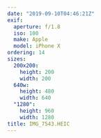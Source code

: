```yaml
---
date: "2019-09-10T04:46:21Z"
exif:
  aperture: f/1.8
  iso: 100
  make: Apple
  model: iPhone X
ordering: 14
sizes:
  200x200:
    height: 200
    width: 200
  640w:
    height: 480
    width: 640
  "1280":
    height: 960
    width: 1280
title: IMG_7543.HEIC
---
```

